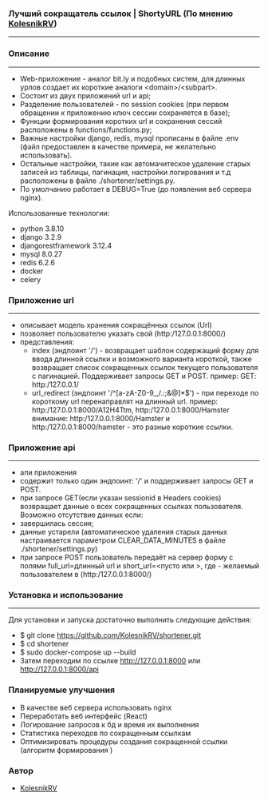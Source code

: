 ### Лучший сокращатель ссылок | ShortyURL (По мнению [KolesnikRV](https://github.com/KolesnikRV))
-----------------
### Описание
-------------
- Web-приложение - аналог bit.ly и подобных систем, для длинных урлов создает их короткие аналоги &lt;domain>/&lt;subpart>.
- Состоит из двух приложений url и api;
- Разделение пользователей - по session cookies (при первом обращении к приложению ключ сессии сохраняется в базе);
- Функции формирования коротких url и сохранения сессий расположены в functions/functions.py;
- Важные настройки django, redis, mysql прописаны в файле .env (файл предоставлен в качестве примера, не желательно использовать).
- Остальные настройки, такие как автомачитеское удаление старых записей из таблицы, пагинация, настройки логирования и т.д расположены в файле ./shortener/settings.py.
- По умолчанию работает в DEBUG=True (до появления веб сервера nginx).

Использованные технологии:
- python 3.8.10
- django 3.2.9
- djangorestframework 3.12.4
- mysql 8.0.27
- redis 6.2.6
- docker
- celery

### Приложение url
-------------------
- описывает модель хранения сокращённых ссылок (Url)
- позволяет пользователю указать свой <subpart> (http:/127.0.0.1:8000/<subpart>)
- представления:
  - index (эндпоинт '/') - возвращает шаблон содержащий форму для ввода длинной ссылки и возможного варианта короткой, также возвращает список сокращенных ссылок текущего пользователя с пагинацией. Поддерживает запросы GET и POST.
пример: GET: http:/127.0.0.1/
  - url_redirect (эндпоинт '/^[a-zA-Z0-9_,/.:;&@]*$') - при переходе по короткому url перенаправлят на длинный url.
пример: http:/127.0.0.1:8000/A12H4Ttm, http:/127.0.0.1:8000/Hamster
внимание: http:/127.0.0.1:8000/Hamster и http:/127.0.0.1:8000/hamster - это разные короткие ссылки.

### Приложение api
-------------------
- апи приложения
- содержит только один эндпоинт: '/' и поддерживает запросы GET и POST.
- при запросе GET(если указан sessionid в Headers cookies) возвращает данные о всех сокращенных ссылках пользователя.
Возможно отсутствие данных если:
- завершилась сессия;
- данные устарели (автоматическое удаления старых данных настраивается параметром CLEAR_DATA_MINUTES в файле ./shortener/settings.py)
- при запросе POST пользователь передаёт на сервер форму с полями full_url=длинный url и short_url=<пусто или <subpart>>, где <subpart> - желаемый пользователем в (http:/127.0.0.1:8000/<subpart>)

### Установка и использование
------------------------------
Для установки и запуска достаточно выполнить следующие действия:
  - $ git clone https://github.com/KolesnikRV/shortener.git
  - $ cd shortener
  - $ sudo docker-compose up --build
  - Затем переходим по ссылке http://127.0.0.1:8000 или http://127.0.0.1:8000/api

### Планируемые улучшения
  - В качестве веб сервера использовать nginx
  - Переработать веб интерфейс (React)
  - Логирование запросов к бд и время их выполнения
  - Статистика переходов по сокращенным ссылкам
  - Оптимизировать процедуры создания сокращенной ссылки (алгоритм формирования <subpart>)

### Автор
  - [KolesnikRV](https://github.com/KolesnikRV)
